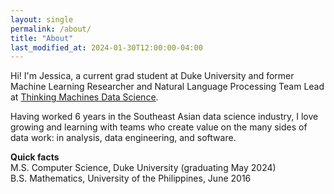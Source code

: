 ```yaml
---
layout: single
permalink: /about/
title: "About"
last_modified_at: 2024-01-30T12:00:00-04:00
---
```


Hi! I'm Jessica, a current grad student at Duke University and former Machine Learning Researcher and Natural Language Processing Team Lead at [Thinking Machines Data Science](https://thinkingmachin.es/).

Having worked 6 years in the Southeast Asian data science industry, I love growing and learning with teams who create value on the many sides of data work: in analysis, data engineering, and software.

**Quick facts** <br>
M.S. Computer Science, Duke University (graduating May 2024) <br>
B.S. Mathematics, University of the Philippines, June 2016
